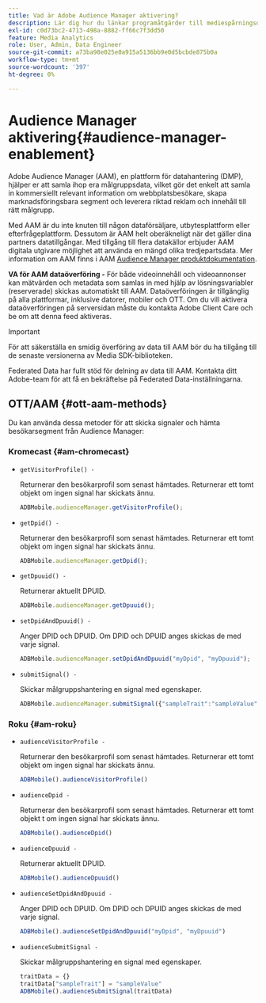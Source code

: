 ```yaml
---
title: Vad är Adobe Audience Manager aktivering?
description: Lär dig hur du länkar programåtgärder till mediespårningsdata utan att behöva använda ytterligare bearbetningsregler och anpassade variabler.
exl-id: c0d73bc2-4713-498a-8882-ff66c7f3dd50
feature: Media Analytics
role: User, Admin, Data Engineer
source-git-commit: a73ba98e025e0a915a5136bb9e0d5bcbde875b0a
workflow-type: tm+mt
source-wordcount: '397'
ht-degree: 0%

---
```


# Audience Manager aktivering{#audience-manager-enablement}

Adobe Audience Manager (AAM), en plattform för datahantering (DMP), hjälper er att samla ihop era målgruppsdata, vilket gör det enkelt att samla in kommersiellt relevant information om webbplatsbesökare, skapa marknadsföringsbara segment och leverera riktad reklam och innehåll till rätt målgrupp.

Med AAM är du inte knuten till någon dataförsäljare, utbytesplattform eller efterfrågeplattform. Dessutom är AAM helt oberäkneligt när det gäller dina partners datatillgångar. Med tillgång till flera datakällor erbjuder AAM digitala utgivare möjlighet att använda en mängd olika tredjepartsdata. Mer information om AAM finns i AAM [Audience Manager produktdokumentation](https://experienceleague.adobe.com/docs/audience-manager/user-guide/aam-home.html?lang=sv-SE).

**VA för AAM dataöverföring -** För både videoinnehåll och videoannonser kan mätvärden och metadata som samlas in med hjälp av lösningsvariabler (reserverade) skickas automatiskt till AAM. Dataöverföringen är tillgänglig på alla plattformar, inklusive datorer, mobiler och OTT. Om du vill aktivera dataöverföringen på serversidan måste du kontakta Adobe Client Care och be om att denna feed aktiveras.

>[!IMPORTANT]
>
>För att säkerställa en smidig överföring av data till AAM bör du ha tillgång till de senaste versionerna av Media SDK-biblioteken.

Federated Data har fullt stöd för delning av data till AAM. Kontakta ditt Adobe-team för att få en bekräftelse på Federated Data-inställningarna.

## OTT/AAM {#ott-aam-methods}

Du kan använda dessa metoder för att skicka signaler och hämta besökarsegment från Audience Manager:

### Kromecast {#am-chromecast}

* `getVisitorProfile() -`

  Returnerar den besökarprofil som senast hämtades. Returnerar ett tomt objekt om ingen signal har skickats ännu.

  ```js
  ADBMobile.audienceManager.getVisitorProfile();
  ```

* `getDpid() -`

  Returnerar den besökarprofil som senast hämtades. Returnerar ett tomt objekt om ingen signal har skickats ännu.

  ```js
  ADBMobile.audienceManager.getDpid();
  ```

* `getDpuuid() -`

  Returnerar aktuellt DPUID.

  ```js
  ADBMobile.audienceManager.getDpuuid();
  ```

* `setDpidAndDpuuid() -`

  Anger DPID och DPUID. Om DPID och DPUID anges skickas de med varje signal.

  ```js
  ADBMobile.audienceManager.setDpidAndDpuuid("myDpid", "myDpuuid");
  ```

* `submitSignal() -`

  Skickar målgruppshantering en signal med egenskaper.

  ```js
  ADBMobile.audienceManager.submitSignal({"sampleTrait":"sampleValue"});
  ```

### Roku {#am-roku}

* `audienceVisitorProfile -`

  Returnerar den besökarprofil som senast hämtades. Returnerar ett tomt objekt om ingen signal har skickats ännu.

  ```js
  ADBMobile().audienceVisitorProfile()
  ```

* `audienceDpid -`

  Returnerar den besökarprofil som senast hämtades. Returnerar ett tomt objekt t om ingen signal har skickats ännu.

  ```js
  ADBMobile().audienceDpid()
  ```

* `audienceDpuuid -`

  Returnerar aktuellt DPUID.

  ```js
  ADBMobile().audienceDpuuid()
  ```

* `audienceSetDpidAndDpuuid -`

  Anger DPID och DPUID. Om DPID och DPUID anges skickas de med varje signal.

  ```js
  ADBMobile().audienceSetDpidAndDpuuid("myDpid", "myDpuuid")
  ```

* `audienceSubmitSignal -`

  Skickar målgruppshantering en signal med egenskaper.

  ```js
  traitData = {}
  traitData["sampleTrait"] = "sampleValue"
  ADBMobile().audienceSubmitSignal(traitData)
  ```
